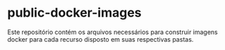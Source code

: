 # public-docker-images

Este repositório contém os arquivos necessários para construir imagens docker para cada recurso disposto em suas respectivas pastas.
